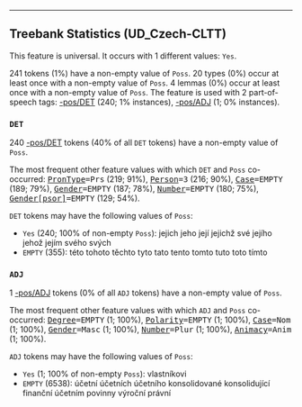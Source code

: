 

--------------------------------------------------------------------------------

## Treebank Statistics (UD_Czech-CLTT)

This feature is universal.
It occurs with 1 different values: `Yes`.

241 tokens (1%) have a non-empty value of `Poss`.
20 types (0%) occur at least once with a non-empty value of `Poss`.
4 lemmas (0%) occur at least once with a non-empty value of `Poss`.
The feature is used with 2 part-of-speech tags: [-pos/DET]() (240; 1% instances), [-pos/ADJ]() (1; 0% instances).

### `DET`

240 [-pos/DET]() tokens (40% of all `DET` tokens) have a non-empty value of `Poss`.

The most frequent other feature values with which `DET` and `Poss` co-occurred: <tt><a href="PronType.html">PronType</a>=Prs</tt> (219; 91%), <tt><a href="Person.html">Person</a>=3</tt> (216; 90%), <tt><a href="Case.html">Case</a>=EMPTY</tt> (189; 79%), <tt><a href="Gender.html">Gender</a>=EMPTY</tt> (187; 78%), <tt><a href="Number.html">Number</a>=EMPTY</tt> (180; 75%), <tt><a href="Gender[psor].html">Gender[psor]</a>=EMPTY</tt> (129; 54%).

`DET` tokens may have the following values of `Poss`:

* `Yes` (240; 100% of non-empty `Poss`): jejich jeho její jejichž své jejího jehož jejím svého svých
* `EMPTY` (355): této tohoto těchto tyto tato tento tomto tuto toto tímto

### `ADJ`

1 [-pos/ADJ]() tokens (0% of all `ADJ` tokens) have a non-empty value of `Poss`.

The most frequent other feature values with which `ADJ` and `Poss` co-occurred: <tt><a href="Degree.html">Degree</a>=EMPTY</tt> (1; 100%), <tt><a href="Polarity.html">Polarity</a>=EMPTY</tt> (1; 100%), <tt><a href="Case.html">Case</a>=Nom</tt> (1; 100%), <tt><a href="Gender.html">Gender</a>=Masc</tt> (1; 100%), <tt><a href="Number.html">Number</a>=Plur</tt> (1; 100%), <tt><a href="Animacy.html">Animacy</a>=Anim</tt> (1; 100%).

`ADJ` tokens may have the following values of `Poss`:

* `Yes` (1; 100% of non-empty `Poss`): vlastníkovi
* `EMPTY` (6538): účetní účetních účetního konsolidované konsolidující finanční účetním povinny výroční právní

